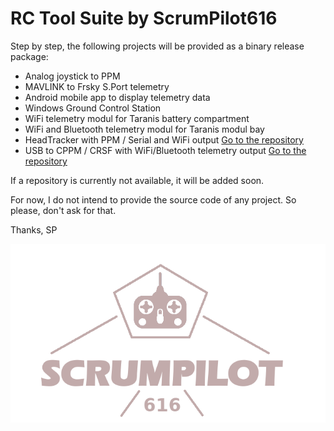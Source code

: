 # RC Tool Suite by ScrumPilot616 

Step by step, the following projects will be provided as a binary release package:
- Analog joystick to PPM
- MAVLINK to Frsky S.Port telemetry
- Android mobile app to display telemetry data
- Windows Ground Control Station
- WiFi telemetry modul for Taranis battery compartment
- WiFi and Bluetooth telemetry modul for Taranis modul bay
- HeadTracker with PPM / Serial and WiFi output         [Go to the repository](https://github.com/ScrumPilot616/HeadTracker)
- USB to CPPM / CRSF with WiFi/Bluetooth telemetry output     [Go to the repository](https://github.com/ScrumPilot616/USB2RC)


If a repository is currently not available, it will be added soon.

For now, I do not intend to provide the source code of any project.
So please, don't ask for that.

Thanks,
SP

![N|Solid](https://github.com/ScrumPilot616/ScrumPilot616/blob/main/ScrumPilot616.png)



<!--
**ScrumPilot616/ScrumPilot616** is a ✨ _special_ ✨ repository because its `README.md` (this file) appears on your GitHub profile.

Here are some ideas to get you started:

- 🔭 I’m currently working on ...
- 🌱 I’m currently learning ...
- 👯 I’m looking to collaborate on ...
- 🤔 I’m looking for help with ...
- 💬 Ask me about ...
- 📫 How to reach me: ...
- 😄 Pronouns: ...
- ⚡ Fun fact: ...
-->
